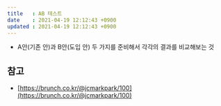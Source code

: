 ```yaml
---
title   : AB 테스트 
date    : 2021-04-19 12:12:43 +0900
updated : 2021-04-19 12:12:43 +0900
---
```


- A안(기존 안)과 B안(도입 안) 두 가지를 준비해서 각각의 결과를 비교해보는 것


## 참고 
- [https://brunch.co.kr/@jcmarkpark/100](https://brunch.co.kr/@jcmarkpark/100)

